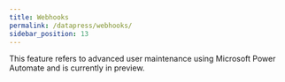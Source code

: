 ```yaml
---
title: Webhooks
permalink: /datapress/webhooks/
sidebar_position: 13
---
```


<p class="lead">This feature refers to advanced user maintenance using Microsoft Power Automate and is currently in preview.</p>
